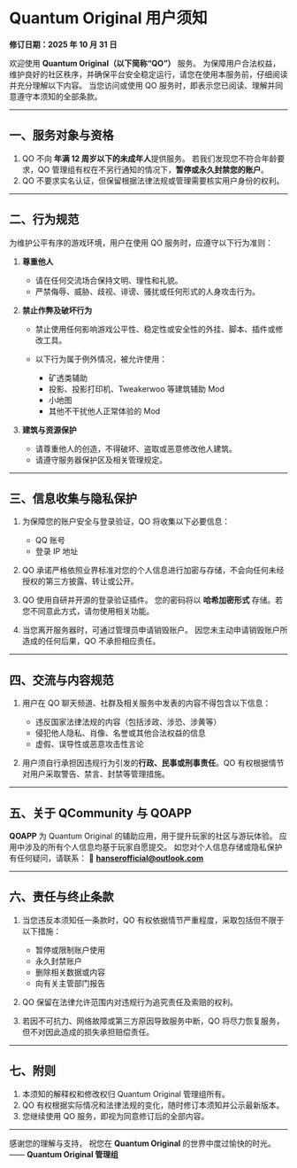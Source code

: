 # Quantum Original 用户须知

**修订日期：2025 年 10 月 31 日**

欢迎使用 **Quantum Original（以下简称“QO”）** 服务。
为保障用户合法权益，维护良好的社区秩序，并确保平台安全稳定运行，请您在使用本服务前，仔细阅读并充分理解以下内容。
当您访问或使用 QO 服务时，即表示您已阅读、理解并同意遵守本须知的全部条款。

---

## 一、服务对象与资格

1. QO 不向 **年满 12 周岁以下的未成年人**提供服务。
   若我们发现您不符合年龄要求，QO 管理组有权在不另行通知的情况下，**暂停或永久封禁您的账户**。
2. QO 不要求实名认证，但保留根据法律法规或管理需要核实用户身份的权利。

---

## 二、行为规范

为维护公平有序的游戏环境，用户在使用 QO 服务时，应遵守以下行为准则：

1. **尊重他人**

    * 请在任何交流场合保持文明、理性和礼貌。
    * 严禁侮辱、威胁、歧视、诽谤、骚扰或任何形式的人身攻击行为。

2. **禁止作弊及破坏行为**

    * 禁止使用任何影响游戏公平性、稳定性或安全性的外挂、脚本、插件或修改工具。
    * 以下行为属于例外情况，被允许使用：

        * 矿透类辅助
        * 投影、投影打印机、Tweakerwoo 等建筑辅助 Mod
        * 小地图
        * 其他不干扰他人正常体验的 Mod

3. **建筑与资源保护**

    * 请尊重他人的创造，不得破坏、盗取或恶意修改他人建筑。
    * 请遵守服务器保护区及相关管理规定。

---

## 三、信息收集与隐私保护

1. 为保障您的账户安全与登录验证，QO 将收集以下必要信息：

    * QQ 账号
    * 登录 IP 地址

2. QO 承诺严格依照业界标准对您的个人信息进行加密与存储，不会向任何未经授权的第三方披露、转让或公开。

3. QO 使用自研并开源的登录验证插件。
   您的密码将以 **哈希加密形式** 存储。若您不同意此方式，请勿使用相关功能。

4. 当您离开服务器时，可通过管理员申请销毁账户。
   因您未主动申请销毁账户所造成的任何后果，QO 不承担相应责任。

---

## 四、交流与内容规范

1. 用户在 QO 聊天频道、社群及相关服务中发表的内容不得包含以下信息：

    * 违反国家法律法规的内容（包括涉政、涉恐、涉黄等）
    * 侵犯他人隐私、肖像、名誉或其他合法权益的信息
    * 虚假、误导性或恶意攻击性言论

2. 用户须自行承担因违规行为引发的**行政、民事或刑事责任**。QO 有权根据情节对用户采取警告、禁言、封禁等管理措施。

---

## 五、关于 QCommunity 与 QOAPP

**QOAPP** 为 Quantum Original 的辅助应用，用于提升玩家的社区与游玩体验。
应用中涉及的所有个人信息均基于玩家自愿提交。
如您对个人信息存储或隐私保护有任何疑问，请联系：
📧 **[hanserofficial@outlook.com](mailto:hanserofficial@outlook.com)**

---

## 六、责任与终止条款

1. 当您违反本须知任一条款时，QO 有权依据情节严重程度，采取包括但不限于以下措施：

    * 暂停或限制账户使用
    * 永久封禁账户
    * 删除相关数据或内容
    * 向有关主管部门报告

2. QO 保留在法律允许范围内对违规行为追究责任及索赔的权利。

3. 若因不可抗力、网络故障或第三方原因导致服务中断，QO 将尽力恢复服务，但不对因此造成的损失承担赔偿责任。

---

## 七、附则

1. 本须知的解释权和修改权归 Quantum Original 管理组所有。
2. QO 有权根据实际情况和法律法规的变化，随时修订本须知并公示最新版本。
3. 您继续使用 QO 服务，即视为同意修订后的全部内容。

---

感谢您的理解与支持，
祝您在 **Quantum Original** 的世界中度过愉快的时光。
—— **Quantum Original 管理组**
